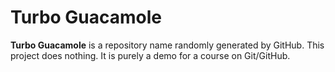 # Turbo Guacamole
**Turbo Guacamole** is a repository name randomly generated by GitHub. This project does nothing. It is purely a demo for a course on Git/GitHub.